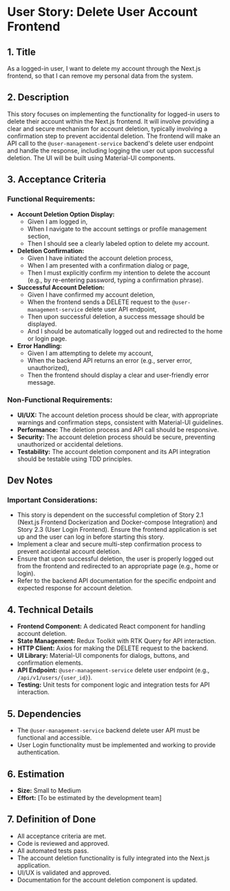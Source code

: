 # User Story: Delete User Account Frontend

## 1. Title

As a logged-in user, I want to delete my account through the Next.js frontend, so that I can remove my personal data from the system.

## 2. Description

This story focuses on implementing the functionality for logged-in users to delete their account within the Next.js frontend. It will involve providing a clear and secure mechanism for account deletion, typically involving a confirmation step to prevent accidental deletion. The frontend will make an API call to the `@user-management-service` backend's delete user endpoint and handle the response, including logging the user out upon successful deletion. The UI will be built using Material-UI components.

## 3. Acceptance Criteria

### Functional Requirements:

*   **Account Deletion Option Display:**
    *   Given I am logged in,
    *   When I navigate to the account settings or profile management section,
    *   Then I should see a clearly labeled option to delete my account.
*   **Deletion Confirmation:**
    *   Given I have initiated the account deletion process,
    *   When I am presented with a confirmation dialog or page,
    *   Then I must explicitly confirm my intention to delete the account (e.g., by re-entering password, typing a confirmation phrase).
*   **Successful Account Deletion:**
    *   Given I have confirmed my account deletion,
    *   When the frontend sends a DELETE request to the `@user-management-service` delete user API endpoint,
    *   Then upon successful deletion, a success message should be displayed.
    *   And I should be automatically logged out and redirected to the home or login page.
*   **Error Handling:**
    *   Given I am attempting to delete my account,
    *   When the backend API returns an error (e.g., server error, unauthorized),
    *   Then the frontend should display a clear and user-friendly error message.

### Non-Functional Requirements:

*   **UI/UX:** The account deletion process should be clear, with appropriate warnings and confirmation steps, consistent with Material-UI guidelines.
*   **Performance:** The deletion process and API call should be responsive.
*   **Security:** The account deletion process should be secure, preventing unauthorized or accidental deletions.
*   **Testability:** The account deletion component and its API integration should be testable using TDD principles.

## Dev Notes

### Important Considerations:
*   This story is dependent on the successful completion of Story 2.1 (Next.js Frontend Dockerization and Docker-compose Integration) and Story 2.3 (User Login Frontend). Ensure the frontend application is set up and the user can log in before starting this story.
*   Implement a clear and secure multi-step confirmation process to prevent accidental account deletion.
*   Ensure that upon successful deletion, the user is properly logged out from the frontend and redirected to an appropriate page (e.g., home or login).
*   Refer to the backend API documentation for the specific endpoint and expected response for account deletion.

## 4. Technical Details

*   **Frontend Component:** A dedicated React component for handling account deletion.
*   **State Management:** Redux Toolkit with RTK Query for API interaction.
*   **HTTP Client:** Axios for making the DELETE request to the backend.
*   **UI Library:** Material-UI components for dialogs, buttons, and confirmation elements.
*   **API Endpoint:** `@user-management-service` delete user endpoint (e.g., `/api/v1/users/{user_id}`).
*   **Testing:** Unit tests for component logic and integration tests for API interaction.

## 5. Dependencies

*   The `@user-management-service` backend delete user API must be functional and accessible.
*   User Login functionality must be implemented and working to provide authentication.

## 6. Estimation

*   **Size:** Small to Medium
*   **Effort:** [To be estimated by the development team]

## 7. Definition of Done

*   All acceptance criteria are met.
*   Code is reviewed and approved.
*   All automated tests pass.
*   The account deletion functionality is fully integrated into the Next.js application.
*   UI/UX is validated and approved.
*   Documentation for the account deletion component is updated.

